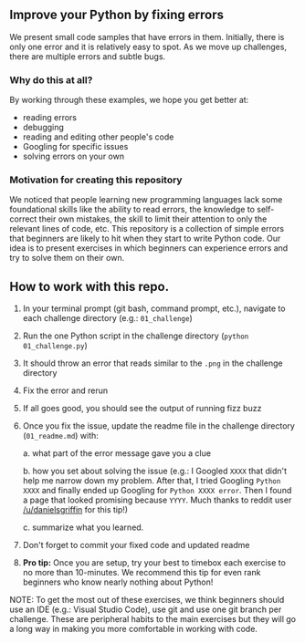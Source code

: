 ## Improve your Python by fixing errors

We present small code samples that have errors in them. Initially, there is only one error and it is relatively easy to spot. As we move up challenges, there are multiple errors and subtle bugs. 

### Why do this at all?

By working through these examples, we hope you get better at:

* reading errors
* debugging
* reading and editing other people's code 
* Googling for specific issues
* solving errors on your own

### Motivation for creating this repository

We noticed that people learning new programming languages lack some foundational skills like the ability to read errors, the knowledge to self-correct their own mistakes, the skill to limit their attention to only the relevant lines of code, etc. This repository is a collection of simple errors that beginners are likely to hit when they start to write Python code. Our idea is to present exercises in which beginners can experience errors and try to solve them on their own. 



## How to work with this repo. 
1. In your terminal prompt (git bash, command prompt, etc.), navigate to each challenge directory (e.g.: `01_challenge`)
2. Run the one Python script in the challenge directory (`python 01_challenge.py`)
3. It should throw an error that reads similar to the `.png` in the challenge directory
4. Fix the error and rerun
5. If all goes good, you should see the output of running fizz buzz
6. Once you fix the issue, update the readme file in the challenge directory (`01_readme.md`) with:

    a. what part of the error message gave you a clue

    b. how you set about solving the issue (e.g.: I Googled `XXXX` that didn't help me narrow down my problem. After that, I tried Googling `Python XXXX` and finally ended up Googling for `Python XXXX error`. Then I found a page that looked promising because `YYYY`. Much thanks to reddit user [/u/danielsgriffin](https://www.reddit.com/user/danielsgriffin) for this tip!)
    
    c. summarize what you learned. 

7. Don't forget to commit your fixed code and updated readme
9. __Pro tip:__ Once you are setup, try your best to timebox each exercise to no more than 10-minutes. We recommend this tip for even rank beginners who know nearly nothing about Python!   

NOTE: To get the most out of these exercises, we think beginners should use an IDE (e.g.: Visual Studio Code), use git and use one git branch per challenge. These are peripheral habits to the main exercises but they will go a long way in making you more comfortable in working with code. 
